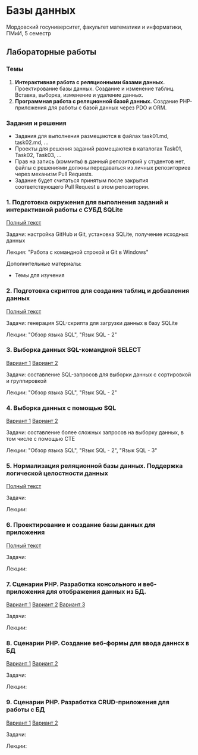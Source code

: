 # Базы данных
Мордовский госуниверситет, факультет математики и информатики, ПМиИ, 5 семестр

## Лабораторные работы
### Темы
1. **Интерактивная работа с реляционными базами данных.** Проектирование базы данных. Создание и изменение таблиц. Вставка, выборка, изменение и удаление данных. 
2. **Программная работа с реляционной базой данных.** Создание PHP-приложения для работы с базой данных через PDO и ORM.

### Задания и решения
* Задания для выполнения размещаются в файлах task01.md, task02.md, ...
* Проекты для решения заданий размещаются в каталогах Task01, Task02, Task03, ...
* Прав на запись (коммиты) в данный репозиторий у студентов нет, файлы с решениями должны передаваться из личных репозиториев через механизм Pull Requests.
* Задание будет считаться принятым после закрытия соответствующего Pull Request в этом репозитории.

### 1. Подготовка окружения для выполнения заданий и интерактивной работы с СУБД SQLite
[Полный текст](.././tasks/task01.md)

Задачи: настройка GitHub и Git, установка SQLite, получение исходных данных

Лекция: "Работа с командной строкой и Git в Windows"

Дополнительные материалы:
* Темы для изучения

### 2. Подготовка скриптов для создания таблиц и добавления данных
[Полный текст](.././tasks/task02.md)

Задачи: генерация SQL-скрипта для загрузки данных в базу SQLite

Лекции: "Обзор языка SQL", "Язык SQL - 2" 


### 3. Выборка данных SQL-командной SELECT
[Вариант 1](.././tasks/task03_1.md) [Вариант 2](.././tasks/task03_2.md)

Задачи: составление SQL-запросов для выборки данных с сортировкой и группировкой

Лекции: "Обзор языка SQL", "Язык SQL - 2" 


### 4. Выборка данных с помощью SQL
[Вариант 1](.././tasks/task04_1.md) [Вариант 2](.././tasks/task04_2.md)

Задачи: составление более сложных запросов на выборку данных, в том числе с помощью CTE

Лекции: "Обзор языка SQL", "Язык SQL - 2", "Язык SQL - 3"


### 5. Нормализация реляционной базы данных. Поддержка логической целостности данных
[Полный текст](.././tasks/task05.md)

Задачи: 

Лекции: 


### 6. Проектирование и создание базы данных для приложения
[Полный текст](.././tasks/task06.md)

Задачи: 

Лекции: 


### 7. Сценарии PHP. Разработка консольного и веб-приложения для отображения данных из БД.
[Вариант 1](.././tasks/task07_1.md) [Вариант 2](.././tasks/task07_2.md) [Вариант 3](.././tasks/task07_1.md)

Задачи: 

Лекции: 


### 8. Сценарии PHP. Создание веб-формы для ввода даннсх в БД
[Вариант 1](.././tasks/task08_1.md) [Вариант 2](.././tasks/task08_2.md)

Задачи: 

Лекции: 

### 9. Сценарии PHP. Разработка CRUD-приложения для работы с БД
[Вариант 1](.././tasks/task08_1.md) [Вариант 2](.././tasks/task08_2.md)

Задачи: 

Лекции: 
